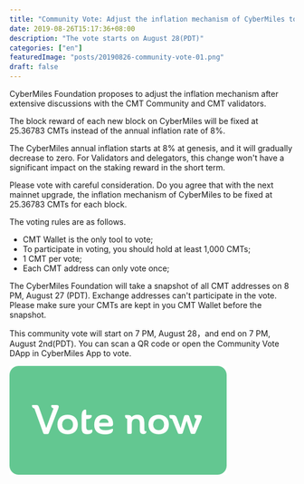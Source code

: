 ```yaml
---
title: "Community Vote: Adjust the inflation mechanism of CyberMiles to a fixed reward for each block."
date: 2019-08-26T15:17:36+08:00
description: "The vote starts on August 28(PDT)"
categories: ["en"]
featuredImage: "posts/20190826-community-vote-01.png"
draft: false
---
```

CyberMiles Foundation proposes to adjust the inflation mechanism after extensive discussions with the CMT Community and CMT validators.

The block reward of each new block on CyberMiles will be fixed at 25.36783 CMTs instead of the annual inflation rate of 8%.

The CyberMiles annual inflation starts at 8% at genesis, and it will gradually decrease to zero. For Validators and delegators, this change won't have a significant impact on the staking reward in the short term.

Please vote with careful consideration. Do you agree that with the next mainnet upgrade, the inflation mechanism of CyberMiles to be fixed at 25.36783 CMTs for each block.


The voting rules are as follows. 

* CMT Wallet is the only tool to vote;
* To participate in voting, you should hold at least 1,000 CMTs;
* 1 CMT per vote;
* Each CMT address can only vote once;


The CyberMiles Foundation will take a snapshot of all CMT addresses on 8 PM, August 27 (PDT). Exchange addresses can't participate in the vote. Please make sure your CMTs are kept in you CMT Wallet before the snapshot.

This community vote will start on 7 PM, August 28，and end on 7 PM, August 2nd(PDT). You can scan a QR code or open the Community Vote DApp in CyberMiles App to vote.


[![](/posts/20190826-buttonen-02.png)](http://cmtvote.codeislaw.co/vote.html?contract=0xb6081c86788bf27acf99f62f41644f0d7afc0769)
